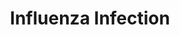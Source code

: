 ---
annotations:
- type: Pathway Ontology
  value: infectious disease pathway
authors:
- ReactomeTeam
- Anwesha
- Mkutmon
- Egonw
description: 'For centuries influenza epidemics have plagued man; with influenza probably
  being the disease described by Hippocrates in 412 BC. Today it remains a major cause
  of morbidity and mortality worldwide with large segments of the human population
  affected every year. Many animal species can be infected by influenza viruses, often
  with catastrophic consequences. An influenza pandemic is a continuing global level
  threat. The 1918 influenza pandemic is a modern example of how devastating such
  an event could be with an estimated 50 million deaths worldwide.<p>  Influenza viruses
  belong to the family of Orthomyxoviridae; viruses with segmented RNA genomes that
  are negative sense and single-stranded (Baltimore 1971). Influenza virus strains
  are named according to their type (A, B, or C), the species from which the virus
  was isolated (omitted if human), location of isolate, the number of the isolate,
  the year of isolation, and in the case of influenza A viruses, the hemagglutinin
  (H) and neuraminidase (N) subtype. For example, the virus of H5N1 subtype isolated
  from chickens in Hong Kong in 1997 is: influenza A/chicken/Hong Kong/220/97(H5N1)
  virus. Currently 16 different hemagglutinin (H1 to H16) subtypes and 9 different
  neuraminidase (N1 to N9) subtypes are known for influenza A viruses. Most human
  disease is due to influenza viruses of the A type. The events of influenza infection
  have been annotated in Reactome primarily use protein and genome references to the
  Influenza A virus A/Puerto Rico/8/1934 H1N1 strain.   The influenza virus particle
  initially associates with a human host cell by binding to sialic acid receptors
  on the host cell surface. Sialic acids are found on many vertebrate cells and numerous
  viruses make use of this ubiquitous receptor. The bound virus is endocytosed by
  one of four distinct mechanisms. Once endocytosed the low endosomal pH sets in motion
  a number of steps that lead to viral membrane fusion mediated by the viral hemagglutinin
  (HA) protein, and the eventual release of the uncoated viral ribonucleoprotein complex
  into the cytosol of the host cell. The ribonucleoprotein complex is transported
  through the nuclear pore into the nucleus. Once in the nucleus, the incoming negative-sense
  viral RNA (vRNA) is transcribed into messenger RNA (mRNA) by a primer-dependent
  mechanism. Replication occurs via a two step process. A full-length complementary
  RNA (cRNA), a positive-sense copy of the vRNA, is first made and this in turn is
  used as a template to produce more vRNA. The viral proteins are expressed and processed
  and eventually assemble with vRNAs at what will become the budding sites on the
  host cell membrane. The viral protein and ribonucleoprotein complexes are assembled
  into complete viral particles and bud from the host cell, enveloped in the host
  cell''s membrane.<p>  Infection of a human host cell with influenza virus triggers
  an array of defensive host processes. This coevolution has driven the development
  of host processes that interfere with viral replication, notably the production
  of type I interferon. At the some time the virus counters these responses with the
  viral NS1 protein playing a central role in the viral response to the host cells
  defense.  View original pathway at [http://www.reactome.org/PathwayBrowser/#DIAGRAM=168255
  Reactome].'
last-edited: 2021-01-25
organisms:
- Homo sapiens
redirect_from:
- /index.php/Pathway:WP2683
- /instance/WP2683
schema-jsonld:
- '@context': https://schema.org/
  '@id': https://wikipathways.github.io/pathways/WP2683.html
  '@type': Dataset
  creator:
    '@type': Organization
    name: WikiPathways
  description: 'For centuries influenza epidemics have plagued man; with influenza
    probably being the disease described by Hippocrates in 412 BC. Today it remains
    a major cause of morbidity and mortality worldwide with large segments of the
    human population affected every year. Many animal species can be infected by influenza
    viruses, often with catastrophic consequences. An influenza pandemic is a continuing
    global level threat. The 1918 influenza pandemic is a modern example of how devastating
    such an event could be with an estimated 50 million deaths worldwide.<p>  Influenza
    viruses belong to the family of Orthomyxoviridae; viruses with segmented RNA genomes
    that are negative sense and single-stranded (Baltimore 1971). Influenza virus
    strains are named according to their type (A, B, or C), the species from which
    the virus was isolated (omitted if human), location of isolate, the number of
    the isolate, the year of isolation, and in the case of influenza A viruses, the
    hemagglutinin (H) and neuraminidase (N) subtype. For example, the virus of H5N1
    subtype isolated from chickens in Hong Kong in 1997 is: influenza A/chicken/Hong
    Kong/220/97(H5N1) virus. Currently 16 different hemagglutinin (H1 to H16) subtypes
    and 9 different neuraminidase (N1 to N9) subtypes are known for influenza A viruses.
    Most human disease is due to influenza viruses of the A type. The events of influenza
    infection have been annotated in Reactome primarily use protein and genome references
    to the Influenza A virus A/Puerto Rico/8/1934 H1N1 strain.   The influenza virus
    particle initially associates with a human host cell by binding to sialic acid
    receptors on the host cell surface. Sialic acids are found on many vertebrate
    cells and numerous viruses make use of this ubiquitous receptor. The bound virus
    is endocytosed by one of four distinct mechanisms. Once endocytosed the low endosomal
    pH sets in motion a number of steps that lead to viral membrane fusion mediated
    by the viral hemagglutinin (HA) protein, and the eventual release of the uncoated
    viral ribonucleoprotein complex into the cytosol of the host cell. The ribonucleoprotein
    complex is transported through the nuclear pore into the nucleus. Once in the
    nucleus, the incoming negative-sense viral RNA (vRNA) is transcribed into messenger
    RNA (mRNA) by a primer-dependent mechanism. Replication occurs via a two step
    process. A full-length complementary RNA (cRNA), a positive-sense copy of the
    vRNA, is first made and this in turn is used as a template to produce more vRNA.
    The viral proteins are expressed and processed and eventually assemble with vRNAs
    at what will become the budding sites on the host cell membrane. The viral protein
    and ribonucleoprotein complexes are assembled into complete viral particles and
    bud from the host cell, enveloped in the host cell''s membrane.<p>  Infection
    of a human host cell with influenza virus triggers an array of defensive host
    processes. This coevolution has driven the development of host processes that
    interfere with viral replication, notably the production of type I interferon.
    At the some time the virus counters these responses with the viral NS1 protein
    playing a central role in the viral response to the host cells defense.  View
    original pathway at [http://www.reactome.org/PathwayBrowser/#DIAGRAM=168255 Reactome].'
  keywords:
  - 'KPNB1 '
  - NP:PARP1
  - 'Influenza cRNA (complete) '
  - 'Genomic RNA Segment 8 '
  - 'ISG15 '
  - 'M2 mRNA '
  - 'NUP62 '
  - Gycosylated NA
  - 'RPL23A '
  - Particle Docked At
  - 'HA1 '
  - 'RPL31 '
  - 'RPLP0 '
  - Segment 6 RNP
  - vRNA (Genomic):NP
  - 'HA mRNA '
  - mRNA
  - H+
  - 'Genomic RNA Segment 4 '
  - 'NS1 '
  - 'GTF2F2 '
  - folded HA
  - 'RPL17 '
  - 'PB1 mRNA '
  - 'PARP1 '
  - SA
  - Complex
  - 'POLR2D '
  - 'RPS2 '
  - 'RPS27 '
  - 'RPL11 '
  - Rich In
  - 'Gln-tRNA(Gln) '
  - vRNP:M1:NEP
  - Glycosylated NA
  - 'RPL15 '
  - NS2 mRNA
  - PB1-F2
  - 'RPS4X '
  - NS1 Homodimer
  - 'RPL10L '
  - NTP
  - transcript derived
  - (phosphorylated):TFIIF:capped pre-mRNA
  - 'RPL35 '
  - 'RPL4 '
  - 'p-S5-POLR2A '
  - 'RPL37A '
  - 'RPS14 '
  - RAN:GTP
  - 'M1 '
  - 'RPL14 '
  - 'NUP98-5 '
  - '18S rRNA '
  - NP:Lipid Raft
  - 'RPL18A '
  - 'RPL13A '
  - 'RPL28 '
  - Dimeric TGFB1
  - 'RPS6 '
  - Host Derived Lipid
  - 'POLR2C '
  - 'RPS24 '
  - 'SEC13 '
  - 'CTP '
  - M1 mRNA
  - KPNA1
  - 'POLR2J '
  - CALR
  - 'RPL40 '
  - 'RPS17 '
  - 'RPL24 '
  - RNA
  - 'Tyr-tRNA(Tyr) '
  - 'RPL10 '
  - SLC25A6
  - Aminoacyl-tRNA
  - 'RANBP2 '
  - vRNP destined for
  - 'RPS9 '
  - 'Genomic RNA Segment 2 '
  - 'Genomic RNA Segment 7 '
  - 'M1 mRNA '
  - Cleaved HA Influenza
  - 'RPL27 '
  - Segment 3 RNP
  - 'NUP88 '
  - 'His-tRNA(His) '
  - vRNA Transcription
  - 'Thr-tRNA(Thr) '
  - 'RPS21 '
  - 'HA folded and glycosylated '
  - Nuclear Pore Complex
  - PB1
  - 'NUP214 '
  - 'PB1-F2 '
  - 'NUP205 '
  - 'NUP85 '
  - The Endocytic
  - '7-methylguanosine cap '
  - 'RPL39L '
  - vRNA (genomic)
  - 'RPS20 '
  - 'PB2 mRNA '
  - Sphingolipids And
  - 'RPL9 '
  - 'POM121 '
  - 'RPS12 '
  - Influenza cRNA
  - 'NUP210 '
  - trimer:Lipid Raft
  - 'Influenza A dsRNA intermediate form '
  - A Viral Particle
  - 'FAU '
  - 'Trp-tRNA(Trp) '
  - 'POM121C '
  - 'RPS25 '
  - 'RPL7 '
  - 'PA mRNA '
  - 'RPS19 '
  - complex
  - 'NUP153 '
  - 'RPS16 '
  - DNAJC3
  - 'RPS11 '
  - 'NUP133 '
  - Glycosylated,
  - Bilayer Membrane
  - vRNP Export Complex
  - 'SLC25A6 '
  - 'CPSF4 '
  - 'POLR2F '
  - 'RPL6 '
  - 'CLTC '
  - 'RPL7A '
  - 'RPL27A '
  - alpha:Karyopherin
  - RNP pre-assembly
  - 'RPS18 '
  - Initiated vRNA-cRNA
  - EIF2AK2
  - 'RPSA '
  - Complex:Karyopherin
  - 'POLR2G '
  - 'RPS26 '
  - 'Influenza H1N1 cRNA (extending) '
  - removed
  - 'NP mRNA '
  - 'NUP35 '
  - HA2
  - NS1 Homodimer:PKR
  - '5.8S rRNA '
  - Sialic Acid Bound
  - 'NUP98-3 '
  - Large latent complex
  - 'POLR2K '
  - intermediate form
  - Export
  - 'NUP37 '
  - 'RPS27A(77-156) '
  - 'RPS27L '
  - palmitylated M2
  - 'PB1 '
  - Viral Polymerase
  - 'RPL22 '
  - 'NS1 mRNA '
  - 'RPL32 '
  - 'RPL8 '
  - 'Ser-tRNA(Ser) '
  - assembly complex
  - 'RPL18 '
  - 'PA '
  - 'POLR2E '
  - 'GTP '
  - Into The Endocytic
  - vRNP:M1 for Export
  - 'UTP '
  - 'GDP '
  - 'RPL13 '
  - 'RPS10 '
  - ISGylated NS1
  - mRNA with m7G cap
  - Mature intronless
  - 'RPL29 '
  - 'palmitylated M2 '
  - Pi
  - of TGFB1
  - 'NUP54 '
  - II
  - '28S rRNA '
  - 'PB1-F2: ANT 3'
  - Envelope Inserted
  - 'H+ '
  - Tetramer
  - 'Ile-tRNA(Ile) '
  - Clathrin
  - Endocytic Vesicle
  - 'RPL21 '
  - 'TGFB1 '
  - RNP:Karyopherin
  - 'HA folded, glycosylated, and palmitylated '
  - 'NDC1 '
  - 'RPS5 '
  - 'SEH1L-2 '
  - 'RPS4Y1 '
  - 'NUP107 '
  - 'Genomic RNA Segment 1 '
  - 'PB2 '
  - Membrane With An
  - 'RAE1 '
  - 'NA '
  - 'RPL3 '
  - 'RPL35A '
  - 'RPS13 '
  - PB2
  - palmitylated and
  - Importin
  - 'RPS3A '
  - '5S rRNA '
  - homodimer:Importin
  - 'RPL38 '
  - CPSF4
  - 'NA mRNA '
  - 'RPL36 '
  - 'RPL22L1 '
  - 'capped pre-mRNA '
  - 'Importin alpha '
  - 'RPS23 '
  - 'GTF2F1 '
  - 'SA '
  - 'CLTA '
  - 'NUP93 '
  - Polymerase
  - Influenza A dsRNA
  - Glycosylated and
  - 'POLR2B '
  - Segment 1 RNP
  - Open Pore
  - 'RPL41 '
  - 'AAAS '
  - With An Open Pore
  - 'Genomic RNA Segment 5 '
  - 'RPL26 '
  - 80S ribosome
  - 'RPS15A '
  - 'PABPN1 '
  - HSP90AA1
  - (complete)
  - (RNP) Complex
  - 'RPL19 '
  - Transcription
  - 'KPNA1 '
  - 'RAN '
  - 'RPL36A '
  - 'RPS3 '
  - Particle
  - 'RPL39 '
  - 'RPL36AL '
  - Crm1:Ran GTPase:GDP
  - folded HA trimer
  - Cholesterol
  - 'NUP188 '
  - 'RPS8 '
  - Initiated vRNA
  - 'NUP50 '
  - 'TPR '
  - PABPN1
  - beta complex
  - 'Lipid Raft '
  - 'Gly-tRNA(Gly) '
  - NP
  - NS1:viral dsRNA
  - 'M2 '
  - 'RPLP2 '
  - Influenza A Viral
  - 'Cys-tRNA(Cys) '
  - 'NP '
  - GRSF1
  - (NPC)
  - vRNP:M1:NEP:NP
  - 'RPL10A '
  - CPSF:NS1 Complex
  - 'Host Derived Lipid Bilayer Membrane Rich In Sphingolipids And Cholesterol '
  - cRNP
  - M2
  - 'RPL26L1 '
  - 'NUP58-1 '
  - 'EIF2AK2 '
  - IPO5
  - 'ATP '
  - Fusion Competent
  - 'NUP98-4 '
  - NS1 mRNA
  - Tetramer:Lipid Raft
  - 'NS2 mRNA '
  - 'NEP/NS2 '
  - NEP/NS2
  - KPNB1
  - Vesicle Membrane
  - 'Phe-tRNA(Phe) '
  - 'RPL30 '
  - Intracellular
  - 'RPS4Y2 '
  - Initiated cRNA-vRNA
  - 'RPS15 '
  - 'RPL34 '
  - 'POLR2L '
  - 'Met-tRNA(Met) '
  - Docked At The
  - Segment 4 RNP
  - M1
  - 'RPS28 '
  - Segment 7 RNP
  - 'RPS29 '
  - 'NUP155 '
  - Ribonucleoprotein
  - 'Genomic RNA Segment 3 '
  - 'Mature intronless transcript derived mRNA '
  - CANX
  - 'Arg-tRNA(Arg) '
  - Segment 2 RNP
  - Segment 8 RNP
  - 'RPS7 '
  - 'P1 mRNA '
  - XPO1
  - 'RPL3L '
  - HA
  - 'SEH1L-1 '
  - NS1
  - 'RPL23 '
  - NA
  - 'RPL37 '
  - PB1 mRNA
  - Particle With A
  - HSPA1A
  - NS1 dimer
  - 'Glycosylated and folded HA '
  - 'NUP58-2 '
  - 'Val-tRNA(Val) '
  - 'NUPL2 '
  - 'Asp-tRNA(Asp) '
  - 'RPL5 '
  - M2 mRNA
  - M2 Tetramer
  - 'Pro-tRNA(Pro) '
  - RNP
  - 'POLR2H '
  - Lipid Raft
  - 'POLR2I '
  - alpha
  - 'XPO1 '
  - Viral Proteins
  - 'NUP43 '
  - 'Leu-tRNA(Leu) '
  - 'Genomic RNA Segment 6 '
  - 'Glycosylated NA '
  - Acidified Influenza
  - 'HA2 '
  - 'Inter-Membrane Spanning HA2 '
  - PA
  - 'RPLP1 '
  - 'RPL12 '
  - NS1:PAB II Complex
  - 'Lys-tRNA(Lys) '
  - 'Asn-tRNA(Asn) '
  - 'Ala-tRNA(Ala) '
  - Segment 5 RNP
  - 'Glu-tRNA(Glu) '
  - viral mRNA
  - 'NUP160 '
  license: CC0
  name: Influenza Infection
seo: CreativeWork
title: Influenza Infection
wpid: WP2683
---